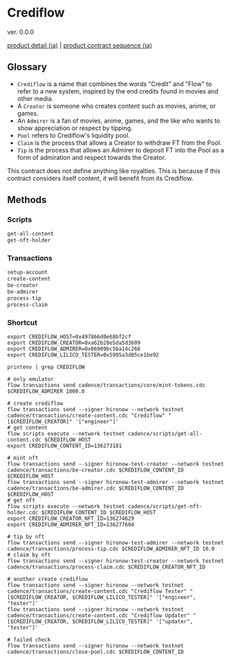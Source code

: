 # Crediflow

ver. 0.0.0

[product detail (ja)](./docs/ja/detail-ja.md) | [product contract sequence (ja)](./docs/ja/sequence-ja.md)

## Glossary

* `Crediflow` is a name that combines the words "Credit" and "Flow" to refer to a new system, inspired by the end credits found in movies and other media.
* A `Creator` is someone who creates content such as movies, anime, or games.
* An `Admirer` is a fan of movies, anime, games, and the like who wants to show appreciation or respect by tipping.
* `Pool` refers to Crediflow's liquidity pool.
* `Claim` is the process that allows a Creator to withdraw FT from the Pool.
* `Tip` is the process that allows an Admirer to deposit FT into the Pool as a form of admiration and respect towards the Creator.

This contract does not define anything like royalties. This is because if this contract considers itself content, it will benefit from its Crediflow.

## Methods

### Scripts

```txt
get-all-content
get-nft-holder
```

### Transactions

```txt
setup-account
create-content
be-creator
be-admirer
process-tip
process-claim
```

### Shortcut

```shell
export CREDIFLOW_HOST=0x497866d0e68bf2cf
export CREDIFLOW_CREATOR=0xa62b28e5da5d3609
export CREDIFLOW_ADMIRER=0x06909bc5ba14c266
export CREDIFLOW_LILICO_TESTER=0x5995a3d05ce1be92

printenv | grep CREDIFLOW
```

```shell
# only emulator
flow transactions send cadence/transactions/core/mint-tokens.cdc $CREDIFLOW_ADMIRER 1000.0
```

```shell
# create crediflow
flow transactions send --signer hironow --network testnet cadence/transactions/create-content.cdc "Crediflow" "[$CREDIFLOW_CREATOR]" '["engineer"]'
# get content
flow scripts execute --network testnet cadence/scripts/get-all-content.cdc $CREDIFLOW_HOST
export CREDIFLOW_CONTENT_ID=136273181

# mint nft
flow transactions send --signer hironow-test-creator --network testnet cadence/transactions/be-creator.cdc $CREDIFLOW_CONTENT_ID $CREDIFLOW_HOST
flow transactions send --signer hironow-test-admirer --network testnet cadence/transactions/be-admirer.cdc $CREDIFLOW_CONTENT_ID $CREDIFLOW_HOST
# get nft
flow scripts execute --network testnet cadence/scripts/get-nft-holder.cdc $CREDIFLOW_CONTENT_ID $CREDIFLOW_HOST
export CREDIFLOW_CREATOR_NFT_ID=136274629
export CREDIFLOW_ADMIRER_NFT_ID=136277604

# tip by nft
flow transactions send --signer hironow-test-admirer --network testnet cadence/transactions/process-tip.cdc $CREDIFLOW_ADMIRER_NFT_ID 10.0
# claim by nft
flow transactions send --signer hironow-test-creator --network testnet cadence/transactions/process-claim.cdc $CREDIFLOW_CREATOR_NFT_ID

# another create crediflow
flow transactions send --signer hironow --network testnet cadence/transactions/create-content.cdc "Crediflow Tester" "[$CREDIFLOW_CREATOR, $CREDIFLOW_LILICO_TESTER]" '["engineer", "tester"]'
flow transactions send --signer hironow --network testnet cadence/transactions/create-content.cdc "Crediflow Updater" "[$CREDIFLOW_CREATOR, $CREDIFLOW_LILICO_TESTER]" '["updater", "tester"]'

# failed check
flow transactions send --signer hironow --network testnet cadence/transactions/close-pool.cdc $CREDIFLOW_CONTENT_ID
```
 